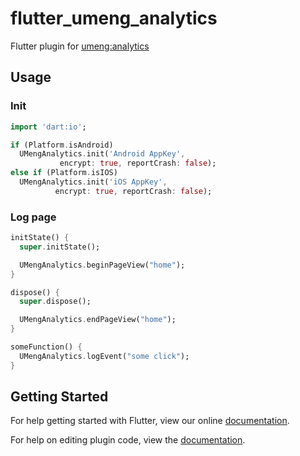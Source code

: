 # flutter_umeng_analytics

Flutter plugin for [umeng:analytics](http://mobile.umeng.com/analytics)

## Usage

### Init

```dart
import 'dart:io';

if (Platform.isAndroid)
  UMengAnalytics.init('Android AppKey',
           encrypt: true, reportCrash: false);
else if (Platform.isIOS)
  UMengAnalytics.init('iOS AppKey',
          encrypt: true, reportCrash: false);
```

### Log page

```dart
initState() {
  super.initState();

  UMengAnalytics.beginPageView("home");
}

dispose() {
  super.dispose();

  UMengAnalytics.endPageView("home");
}

someFunction() {
  UMengAnalytics.logEvent("some click");
}
```

## Getting Started

For help getting started with Flutter, view our online
[documentation](http://flutter.io/).

For help on editing plugin code, view the [documentation](https://flutter.io/platform-plugins/#edit-code).